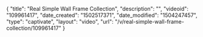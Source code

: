 {
    "title": "Real Simple Wall Frame Collection",
    "description": "",
    "videoid": "109961417",
    "date_created": "1502517371",
    "date_modified": "1504247457",
    "type": "captivate",
    "layout": "video",
    "url": "\/v\/real-simple-wall-frame-collection\/109961417"
}